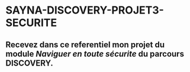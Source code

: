 # SAYNA-DISCOVERY-PROJET3-SECURITE
## Recevez dans ce referentiel mon projet du module _Naviguer en toute sécurite_ du parcours DISCOVERY.
  
